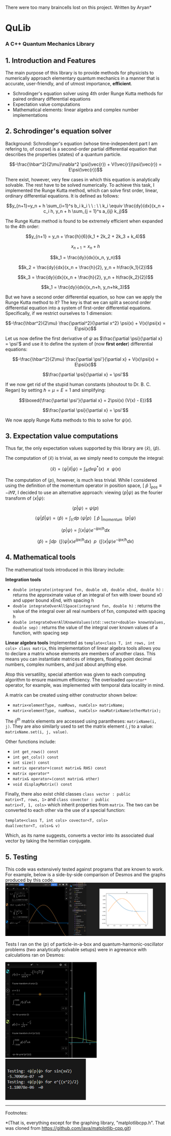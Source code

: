 There were too many braincells lost on this project.
Written by Aryan*

<h1>QuLib</h1>
<h3>A C++ Quantum Mechanics Library</h3>

<h2>1. Introduction and Features</h2>
The main purpose of this library is to provide methods for physicists to numerically approach elementary quantum mechanics in a manner that is accurate, user-friendly, and of utmost importance, <strong>efficient</strong>.
<ul>
    <li>Schrodinger's equation solver using 4th order Runge Kutta methods for paired ordinary differential equations</li>
    <li>Expectation value computations</li>
    <li>Mathematical elements: linear algebra and complex number implementations</li>
</ul>

<h2>2. Schrodinger's equation solver</h2>
Background:
Schrodinger's equation (whose time-independent part I am refering to, of course) is a second-order partial differential equation that describes the properties (states) of a quantum particle.

```math
-\frac{\hbar^2}{2\mu}\nabla^2 \psi(\vec{r}) + V(\vec{r})\psi(\vec{r}) = E\psi(\vec{r})
```
There exist, however, very few cases in which this equation is analytically solvable. The rest have to be solved numerically. To achieve this task, I implemented the Runge Kutta method, which can solve first order, linear, ordinary differential equations. It is defined as follows:
```math
y_{n+1}=y_n + h \sum_{i=1}^s b_i k_i \ \ : \ \ k_i \equiv \frac{dy}{dx}(x_n + c_i h, y_n + h \sum_{j = 1}^s a_{ij} k_j)
```
The Runge Kutta method is found to be extremely efficient when expanded to the 4th order:
```math
y_{n+1} = y_n + \frac{h}{6}(k_1 + 2k_2 + 2k_3 + k_4)
```
```math
x_{n+1}=x_n + h
```
```math
k_1 = \frac{dy}{dx}(x_n, y_n)
```
```math
k_2 = \frac{dy}{dx}(x_n + \frac{h}{2}, y_n + h\frac{k_1}{2})
```
```math
k_3 = \frac{dy}{dx}(x_n + \frac{h}{2}, y_n + h\frac{k_2}{2})
```
```math
k_1 = \frac{dy}{dx}(x_n+h, y_n+hk_3)
```
But we have a second order differential equation, so how can we apply the Runge Kutta method to it? The key is that we can split a second order differential equation into a system of first-order differential equations. Specifically, if we restrict ourselves to 1 dimension:

```math
-\frac{\hbar^2}{2\mu} \frac{\partial^2}{\partial x^2} \psi(x) + V(x)\psi(x) = E\psi(x)
```
Let us now define the first derivative of $`\psi`$ as $`\frac{\partial \psi}{\partial x} = \psi'`$ and use it to define the system of (now <strong>first order</strong>) differential equations:
```math
-\frac{\hbar^2}{2\mu} \frac{\partial \psi'}{\partial x} + V(x)\psi(x) = E\psi(x)
```
```math
\frac{\partial \psi}{\partial x} = \psi'
```
If we now get rid of the stupid human constants (shoutout to Dr. B. C. Regan) by setting $`\hbar = \mu = E = 1`$ and simplifying:
```math
\boxed{\frac{\partial \psi'}{\partial x} = 2\psi(x) (V(x) - E)}
```
```math
\frac{\partial \psi}{\partial x} = \psi'
```
We now apply Runge Kutta methods to this to solve for $`\psi(x)`$.

<h2>3. Expectation value computations</h2>

Thus far, the only expectation values supported by this library are $`\langle \hat{x} \rangle`$, $`\langle \hat{p} \rangle`$.

The computation of $`\langle \hat{x} \rangle`$ is trivial, as we simply need to compute the integral:

```math
\langle \hat{x} \rangle = \langle \psi | \hat{x} | \psi \rangle = \int_{\mathbb{R}}dx \psi^*(x) \ \ x \ \ \psi(x)
```
The computation of $`\langle p \rangle`$, however, is much less trivial. While I considered using the definition of the momentum operator in position space, $`[\ \hat{p}\ ]_{pos} \equiv -i\hbar \nabla`$, I decided to use an alternative approach: viewing $`\langle p | \psi \rangle`$ as the fourier transform of $`\langle x | \psi \rangle`$:

```math
\langle p | \psi \rangle = \psi(p)
```
```math
\langle \psi | \hat{p} | \psi \rangle = \langle \hat{p} \rangle = \int_{\mathbb{K}} dp \ \langle \psi | p \rangle \ \ [\ \hat{p}\ ]_{momentum} \ \ \langle p | \psi \rangle
```
```math
\langle p | \psi \rangle = \int \langle x | \psi \rangle e^{-ipx/\hbar}dx
```
```math
\langle \hat{p} \rangle = \int dp \ \ (\int \langle \psi | x \rangle e^{ipx/\hbar}dx) \ \ p \ \ (\int \langle x | \psi \rangle e^{-ipx/\hbar}dx)
```

<h2>4. Mathematical tools</h2>
The mathematical tools introduced in this library include:

<strong>Integration tools</strong>
<ul>
    <li>
    <code>double integrate(integrand fxn, double x0, double xEnd, double h)</code> : returns the approximate value of an integral of fxn with lower bound x0 and upper bound xEnd, with spacing h
    <li>
    <code>double integrateOverAllSpace(integrand fxn, double h)</code> : returns the value of the integral over all real numbers of fxn, computed with spacing h
    </li>
    <li>
    <code>double integrateOverAllKnownValues(std::vector&lt;double&gt; knownValues, double sep)</code> : returns the value of the integral over known values of a function, with spacing sep
    </li>
</ul>

<strong>Linear algebra tools</strong>
Implemented as <code>template&lt;class T, int rows, int cols&gt; class matrix</code>, this implementation of linear algebra tools allows you to declare a matrix whose elements are members of another class. This means you can instantiate matrices of integers, floating point decimal numbers, complex numbers, and just about anything else.

Atop this versatility, special attention was given to each computing algorithm to ensure maximum efficiency. The overloaded <code>operator*</code> operator, for example, was implemented with temporal data locality in mind.

A matrix can be created using either constructor shown below:
<ul>
    <li>
    <code>matrix&lt;elementType, numRows, numCols&gt; matrixName;</code>
    </li>
    <li>
    <code>matrix&lt;elementType, numRows, numCols&gt; newMatrixName(otherMatrix);</code>
    </li>
</ul>

The $`ij^{th}`$ matrix elements are accessed using parantheses: <code>matrixName(i, j)</code>. They are also similarly used to set the matrix element $`i`$, $`j`$ to a value: <code>matrixName.set(i, j, value)</code>.

Other functions include:
<ul>
    <li>
    <code>int get_rows() const</code>
    </li>
    <li>
    <code>int get_cols() const</code>
    </li>
    <li>
    <code>int size() const</code>
    </li>
    <li>
    <code>matrix operator+(const matrix& RHS) const</code>
    </li>
    <li>
    <code>matrix<T, rows, rightCols> operator*</code>
    </li>
    <li>
    <code>matrix& operator=(const matrix& other)</code>
    </li>
    <li>
    <code>void displayMatrix() const</code>
    </li>
</ul>

Finally, there also exist child classes <code>class vector : public matrix&lt;T, rows, 1&gt;</code> and <code>class covector : public matrix&lt;T, 1, cols&gt;</code> which inherit properties from <code>matrix</code>. The two can be converted to each other via the use of a special function:

<code>template&lt;class T, int cols&gt;
covector&lt;T, cols&gt; dual(vector&lt;T, cols&gt;& v)</code>

Which, as its name suggests, converts a vector into its associated dual vector by taking the hermitian conjugate.

<h2>5. Testing</h2>
This code was extensively tested against programs that are known to work. For example, below is a side-by-side comparison of Desmos and the graphs produced by this code.

<img src="./README_Pictures/1.png"/>

Tests I ran on the $`\langle p \rangle`$ of particle-in-a-box and quantum-harmonic-oscillator problems (two analytically solvable setups) were in agreeance with calculations ran on Desmos:

<img src="./README_Pictures/2.png" height="300px"/>
<img src="./README_Pictures/3.png"/>

<hr>
Footnotes:

*(That is, everything except for the graphing library, "matplotlibcpp.h". That was cloned from https://github.com/lava/matplotlib-cpp.git)